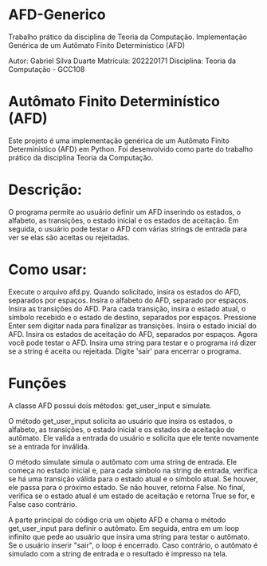 # AFD-Generico
Trabalho prático da disciplina de Teoria da Computação. Implementação Genérica de um Autômato Finito Determinístico (AFD)

Autor: Gabriel Silva Duarte
Matrícula: 202220171
Disciplina: Teoria da Computação - GCC108

# Autômato Finito Determinístico (AFD)
Este projeto é uma implementação genérica de um Autômato Finito Determinístico (AFD) em Python. Foi desenvolvido como parte do trabalho prático da disciplina Teoria da Computação.

# Descrição:
O programa permite ao usuário definir um AFD inserindo os estados, o alfabeto, as transições, o estado inicial e os estados de aceitação. Em seguida, o usuário pode testar o AFD com várias strings de entrada para ver se elas são aceitas ou rejeitadas.

# Como usar:
Execute o arquivo afd.py.
Quando solicitado, insira os estados do AFD, separados por espaços.
Insira o alfabeto do AFD, separado por espaços.
Insira as transições do AFD. Para cada transição, insira o estado atual, o símbolo recebido e o estado de destino, separados por espaços. Pressione Enter sem digitar nada para finalizar as transições.
Insira o estado inicial do AFD.
Insira os estados de aceitação do AFD, separados por espaços.
Agora você pode testar o AFD. Insira uma string para testar e o programa irá dizer se a string é aceita ou rejeitada. Digite 'sair' para encerrar o programa.

# Funções
A classe AFD possui dois métodos: get_user_input e simulate.

O método get_user_input solicita ao usuário que insira os estados, o alfabeto, as transições, o estado inicial e os estados de aceitação do autômato. Ele valida a entrada do usuário e solicita que ele tente novamente se a entrada for inválida.

O método simulate simula o autômato com uma string de entrada. Ele começa no estado inicial e, para cada símbolo na string de entrada, verifica se há uma transição válida para o estado atual e o símbolo atual. Se houver, ele passa para o próximo estado. Se não houver, retorna False. No final, verifica se o estado atual é um estado de aceitação e retorna True se for, e False caso contrário.

A parte principal do código cria um objeto AFD e chama o método get_user_input para definir o autômato. Em seguida, entra em um loop infinito que pede ao usuário que insira uma string para testar o autômato. Se o usuário inserir "sair", o loop é encerrado. Caso contrário, o autômato é simulado com a string de entrada e o resultado é impresso na tela.
